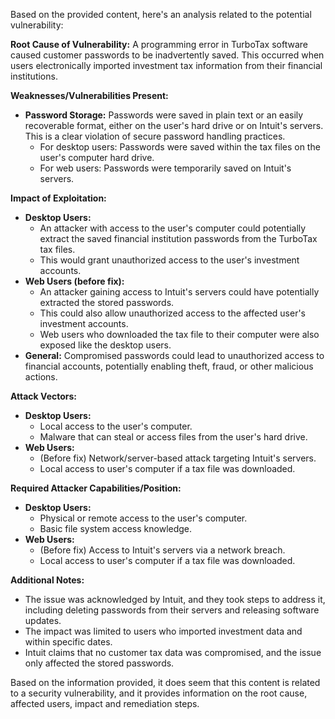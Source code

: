 Based on the provided content, here's an analysis related to the potential vulnerability:

**Root Cause of Vulnerability:** A programming error in TurboTax software caused customer passwords to be inadvertently saved. This occurred when users electronically imported investment tax information from their financial institutions.

**Weaknesses/Vulnerabilities Present:**
*   **Password Storage:** Passwords were saved in plain text or an easily recoverable format, either on the user's hard drive or on Intuit's servers. This is a clear violation of secure password handling practices.
    *   For desktop users: Passwords were saved within the tax files on the user's computer hard drive.
    *   For web users: Passwords were temporarily saved on Intuit's servers.

**Impact of Exploitation:**
*   **Desktop Users:**
    *   An attacker with access to the user's computer could potentially extract the saved financial institution passwords from the TurboTax tax files.
    *   This would grant unauthorized access to the user's investment accounts.
*   **Web Users (before fix):**
    *   An attacker gaining access to Intuit's servers could have potentially extracted the stored passwords.
    *   This could also allow unauthorized access to the affected user's investment accounts.
    *   Web users who downloaded the tax file to their computer were also exposed like the desktop users.
*   **General:** Compromised passwords could lead to unauthorized access to financial accounts, potentially enabling theft, fraud, or other malicious actions.

**Attack Vectors:**
*   **Desktop Users:**
    *   Local access to the user's computer.
    *   Malware that can steal or access files from the user's hard drive.
*   **Web Users:**
    *   (Before fix) Network/server-based attack targeting Intuit's servers.
    *   Local access to user's computer if a tax file was downloaded.

**Required Attacker Capabilities/Position:**
*   **Desktop Users:**
    *   Physical or remote access to the user's computer.
    *   Basic file system access knowledge.
*   **Web Users:**
    *   (Before fix) Access to Intuit's servers via a network breach.
    *   Local access to user's computer if a tax file was downloaded.

**Additional Notes:**

*   The issue was acknowledged by Intuit, and they took steps to address it, including deleting passwords from their servers and releasing software updates.
*   The impact was limited to users who imported investment data and within specific dates.
*   Intuit claims that no customer tax data was compromised, and the issue only affected the stored passwords.

Based on the information provided, it does seem that this content is related to a security vulnerability, and it provides information on the root cause, affected users, impact and remediation steps.